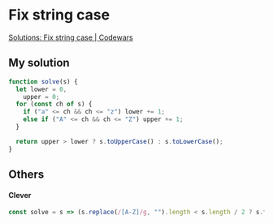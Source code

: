# Fix string case

[Solutions: Fix string case | Codewars](https://www.codewars.com/kata/5b180e9fedaa564a7000009a/solutions/javascript/me/best_practice)

## My solution

```javascript
function solve(s) {
  let lower = 0,
    upper = 0;
  for (const ch of s) {
    if ("a" <= ch && ch <= "z") lower += 1;
    else if ("A" <= ch && ch <= "Z") upper += 1;
  }

  return upper > lower ? s.toUpperCase() : s.toLowerCase();
}
```

## Others

#### Clever

```javascript
const solve = s => (s.replace(/[A-Z]/g, "").length < s.length / 2 ? s.toUpperCase() : s.toLowerCase());
```
